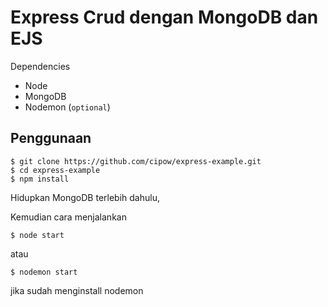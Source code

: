 # Express Crud dengan MongoDB dan EJS
Dependencies
  * Node
  * MongoDB
  * Nodemon (`optional`)

## Penggunaan
```
$ git clone https://github.com/cipow/express-example.git
$ cd express-example
$ npm install
```
Hidupkan MongoDB terlebih dahulu,

Kemudian cara menjalankan
```
$ node start
```
atau
```
$ nodemon start
```
jika sudah menginstall nodemon
